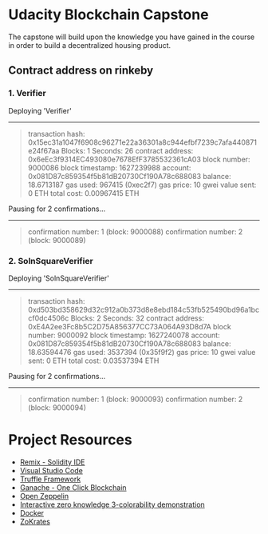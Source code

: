 # Udacity Blockchain Capstone

The capstone will build upon the knowledge you have gained in the course in order to build a decentralized housing product.

## Contract address on rinkeby

### 1. Verifier

Deploying 'Verifier'

---

> transaction hash: 0x15ec31a1047f6908c96271e22a36301a8c944efbf7239c7afa440871e24f67aa
> Blocks: 1 Seconds: 26
> contract address: 0x6eEc3f9314EC493080e7678EfF3785532361cA03
> block number: 9000086
> block timestamp: 1627239988
> account: 0x081D87c859354f5b81dB20730Cf190A78c688083
> balance: 18.6713187
> gas used: 967415 (0xec2f7)
> gas price: 10 gwei
> value sent: 0 ETH
> total cost: 0.00967415 ETH

Pausing for 2 confirmations...

---

> confirmation number: 1 (block: 9000088)
> confirmation number: 2 (block: 9000089)

### 2. SolnSquareVerifier

Deploying 'SolnSquareVerifier'

---

> transaction hash: 0xd503bd358629d32c912a0b373d8e8ebd184c53fb525490bd96a1bccf0dc4506c
> Blocks: 2 Seconds: 32
> contract address: 0xE4A2ee3Fc8b5C2D75A856377CC73A064A93D8d7A
> block number: 9000092
> block timestamp: 1627240078
> account: 0x081D87c859354f5b81dB20730Cf190A78c688083
> balance: 18.63594476
> gas used: 3537394 (0x35f9f2)
> gas price: 10 gwei
> value sent: 0 ETH
> total cost: 0.03537394 ETH

Pausing for 2 confirmations...

---

> confirmation number: 1 (block: 9000093)
> confirmation number: 2 (block: 9000094)

# Project Resources

- [Remix - Solidity IDE](https://remix.ethereum.org/)
- [Visual Studio Code](https://code.visualstudio.com/)
- [Truffle Framework](https://truffleframework.com/)
- [Ganache - One Click Blockchain](https://truffleframework.com/ganache)
- [Open Zeppelin ](https://openzeppelin.org/)
- [Interactive zero knowledge 3-colorability demonstration](http://web.mit.edu/~ezyang/Public/graph/svg.html)
- [Docker](https://docs.docker.com/install/)
- [ZoKrates](https://github.com/Zokrates/ZoKrates)
